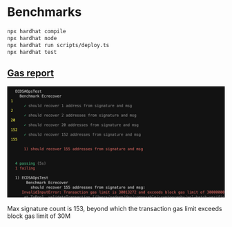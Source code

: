 # Benchmarks

```shell
npx hardhat compile
npx hardhat node
npx hardhat run scripts/deploy.ts
npx hardhat test
```
## [Gas report](gas-report.txt)

![TestImage Image](images/test_report.png)

Max signature count is 153, beyond which the transaction gas limit exceeds block gas limit of 30M
